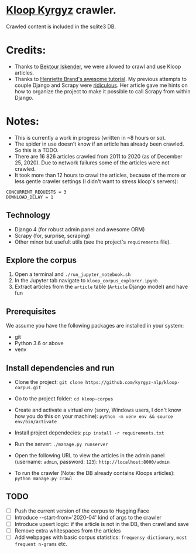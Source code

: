 # [Kloop Kyrgyz](https://ky.kloop.asia) crawler.
Crawled content is included in the sqlite3 DB.


# Credits:
* Thanks to [Bektour Iskender](https://twitter.com/bektour), we were allowed to crawl and use Kloop articles.
* Thanks to [Henriette Brand's awesome tutorial](https://blog.theodo.com/2019/01/data-scraping-scrapy-django-integration/). My previous attempts to couple Django and Scrapy were [ridiculous](https://github.com/kyrgyz-nlp/readthedocs_cleaned_projects_list/). Her article gave me hints on how to organize the project to make it possible to call Scrapy from within Django.

# Notes:
* This is currently a work in progress (written in ~8 hours or so).
* The spider in use doesn't know if an article has already been crawled. So this is a TODO.
* There are 16 826 articles crawled from 2011 to 2020 (as of December 25, 2020). Due to network failures some of the articles were not crawled.
* It took more than 12 hours to crawl the articles, because of the more or less gentle crawler settings (I didn't want to stress kloop's servers):
```
CONCURRENT_REQUESTS = 3
DOWNLOAD_DELAY = 1
```

## Technology
* Django 4 (for robust admin panel and awesome ORM)
* Scrapy (for, surprise, scraping)
* Other minor but usefult utils (see the project's `requirements` file).


## Explore the corpus
1. Open a terminal and `./run_jupyter_notebook.sh`
2. In the Jupyter tab navigate to `kloop_corpus_explorer.ipynb`
3. Extract articles from the `article` table (`Article` Django model) and have fun


## Prerequisites
We assume you have the following packages are installed in your system:
* git
* Python 3.6 or above
* venv


## Install dependencies and run
* Clone the project:
`git clone https://github.com/kyrgyz-nlp/kloop-corpus.git`


* Go to the project folder:
`cd kloop-corpus`

* Create and activate a virtual env (sorry, Windows users, I don't know how you do this on your machine):
`python -m venv env && source env/bin/activate`


* Install project dependecies:
`pip install -r requirements.txt`


* Run the server:
`./manage.py runserver`


* Open the following URL to view the articles in the admin panel (username: `admin`, password: `123`):
`http://localhost:8000/admin`


* To run the crawler (Note: the DB already contains Kloops articles):
`python manage.py crawl`


## TODO
- [ ] Push the current version of the corpus to Hugging Face
- [ ] Introduce --start-from='2020-04' kind of args to the crawler
- [ ] Introduce upsert logic: if the article is not in the DB, then crawl and save
- [ ] Remove extra whitespaces from the articles
- [ ] Add webpages with basic corpus statistics: `frequensy dictionary`, `most frequent n-grams` etc.
